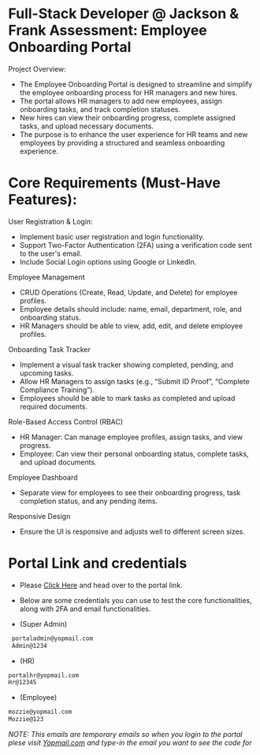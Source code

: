 # Full-Stack Developer @ Jackson & Frank Assessment: Employee Onboarding Portal

Project Overview:

- The Employee Onboarding Portal is designed to streamline and simplify the employee onboarding process for HR managers and new hires.
- The portal allows HR managers to add new employees, assign onboarding tasks, and track completion statuses.
- New hires can view their onboarding progress, complete assigned tasks, and upload necessary documents.
- The purpose is to enhance the user experience for HR teams and new employees by providing a structured and seamless onboarding experience.

# Core Requirements (Must-Have Features):

User Registration & Login:

- Implement basic user registration and login functionality.
- Support Two-Factor Authentication (2FA) using a verification code sent to the user's email.
- Include Social Login options using Google or LinkedIn.

Employee Management

- CRUD Operations (Create, Read, Update, and Delete) for employee profiles.
- Employee details should include: name, email, department, role, and onboarding status.
- HR Managers should be able to view, add, edit, and delete employee profiles.

Onboarding Task Tracker

- Implement a visual task tracker showing completed, pending, and upcoming tasks.
- Allow HR Managers to assign tasks (e.g., “Submit ID Proof”, “Complete Compliance Training”).
- Employees should be able to mark tasks as completed and upload required documents.

Role-Based Access Control (RBAC)

- HR Manager: Can manage employee profiles, assign tasks, and view progress.
- Employee: Can view their personal onboarding status, complete tasks, and upload documents.

Employee Dashboard

- Separate view for employees to see their onboarding progress, task completion status, and any pending items.

Responsive Design

- Ensure the UI is responsive and adjusts well to different screen sizes.

# Portal Link and credentials

- Please [Click Here](http://52.90.221.187:8000) and head over to the portal link.
- Below are some credentials you can use to test the core functionalities, along with 2FA and email functionalities.

- (Super Admin)

```bash
 portaladmin@yopmail.com
 Admin@1234
```

- (HR)

```bash
portalhr@yopmail.com
Hr@12345
```
- (Employee)

```bash
mozzie@yopmail.com
Mozzie@123
```

_NOTE: This emails are temporary emails so when you login to the portal plese visit [Yopmail.com](https://yopmail.com/) and type-in the email you want to see the code for_

